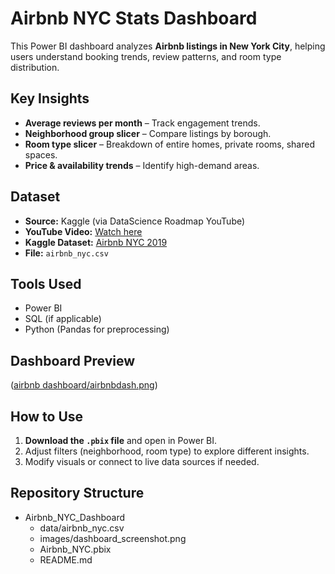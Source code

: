# Airbnb NYC Stats Dashboard  

This Power BI dashboard analyzes **Airbnb listings in New York City**, helping users understand booking trends, review patterns, and room type distribution.

## Key Insights  
- **Average reviews per month** – Track engagement trends.  
- **Neighborhood group slicer** – Compare listings by borough.  
- **Room type slicer** – Breakdown of entire homes, private rooms, shared spaces.  
- **Price & availability trends** – Identify high-demand areas.  

## Dataset  
- **Source:** Kaggle (via DataScience Roadmap YouTube)  
- **YouTube Video:** [Watch here](https://www.youtube.com/watch?v=qiLViMzzANE&list=PL7RSbI9s6KhhQqxFpkPVCHykgrWPK41gS)  
- **Kaggle Dataset:** [Airbnb NYC 2019](https://www.kaggle.com/dgomonov/new-york-city-airbnb-open-data)  
- **File:** `airbnb_nyc.csv`  

## Tools Used  
- Power BI  
- SQL (if applicable)  
- Python (Pandas for preprocessing)  

## Dashboard Preview  
([airbnb dashboard/airbnbdash.png](https://github.com/haileyrthomas01/powerbidashboards/blob/main/airbnb%20dashboard/airbnbdash.png))  

## How to Use  
1. **Download the `.pbix` file** and open in Power BI.  
2. Adjust filters (neighborhood, room type) to explore different insights.  
3. Modify visuals or connect to live data sources if needed.  

## Repository Structure  
- Airbnb_NYC_Dashboard
  - data/airbnb_nyc.csv
  - images/dashboard_screenshot.png
  - Airbnb_NYC.pbix
  - README.md


